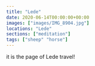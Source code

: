 ```yaml
---
title: "Lede"
date: 2020-06-14T00:00:00+00:00
images: ["images/IMG_8904.jpg"]
locations: "Lede"
sections: ["meditation"]
tags: ["sheep" "horse"]
---
```


it is the page of Lede travel!
